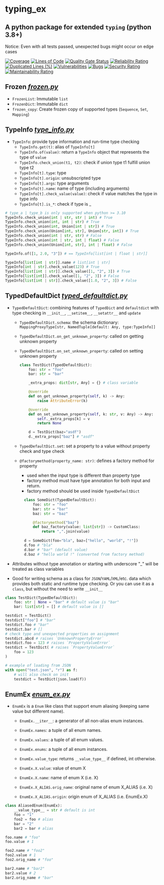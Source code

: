# typing_ex

## A python package for extended `typing` (python 3.8+)

Notice: Even with all tests passed, unexpected bugs might occur on edge cases

[![Coverage](https://sonarcloud.io/api/project_badges/measure?project=yusing_typing-ex&metric=coverage)](https://sonarcloud.io/summary/new_code?id=yusing_typing-ex)
[![Lines of Code](https://sonarcloud.io/api/project_badges/measure?project=yusing_typing-ex&metric=ncloc)](https://sonarcloud.io/summary/new_code?id=yusing_typing-ex)
[![Quality Gate Status](https://sonarcloud.io/api/project_badges/measure?project=yusing_typing-ex&metric=alert_status)](https://sonarcloud.io/summary/new_code?id=yusing_typing-ex)
[![Reliability Rating](https://sonarcloud.io/api/project_badges/measure?project=yusing_typing-ex&metric=reliability_rating)](https://sonarcloud.io/summary/new_code?id=yusing_typing-ex)
[![Duplicated Lines (%)](https://sonarcloud.io/api/project_badges/measure?project=yusing_typing-ex&metric=duplicated_lines_density)](https://sonarcloud.io/summary/new_code?id=yusing_typing-ex)
[![Vulnerabilities](https://sonarcloud.io/api/project_badges/measure?project=yusing_typing-ex&metric=vulnerabilities)](https://sonarcloud.io/summary/new_code?id=yusing_typing-ex)
[![Bugs](https://sonarcloud.io/api/project_badges/measure?project=yusing_typing-ex&metric=bugs)](https://sonarcloud.io/summary/new_code?id=yusing_typing-ex)
[![Security Rating](https://sonarcloud.io/api/project_badges/measure?project=yusing_typing-ex&metric=security_rating)](https://sonarcloud.io/summary/new_code?id=yusing_typing-ex)
[![Maintainability Rating](https://sonarcloud.io/api/project_badges/measure?project=yusing_typing-ex&metric=sqale_rating)](https://sonarcloud.io/summary/new_code?id=yusing_typing-ex)

## Frozen *[frozen.py](src/typing_ex/frozen.py)*

- `FrozenList`: Immutable `list`
- `FrozenDict`: Immutable `dict`
- `frozen_copy`: Create frozen copy of supported types (`Sequence`, `Set`, `Mapping`)

## TypeInfo *[type_info.py](src/typing_ex/type_info.py)*

- `TypeInfo`: provide type information and run-time type checking
  - `TypeInfo.get(t)`: alias of `TypeInfo[t]`
  - `TypeInfo.of(value)`: return a `TypeInfo` object that represents the type of `value`
  - `TypeInfo.check_union(t1, t2)`: check if union type t1 fulfill union type t2
  - `TypeInfo[t].type`: type
  - `TypeInfo[t].origin`: unsubscripted type
  - `TypeInfo[t].args`: type arguments
  - `TypeInfo[t].name`: name of type (including arguments)
  - `TypeInfo[t].check_value(value)`: check if value matches the type in type info
  - `TypeInfo[t].is_*`: check if type is _

```python
# type_a | type_b is only supported when python >= 3.10
TypeInfo.check_union(int | str, str | int) # True
TypeInfo.check_union(int, int | str) # True
TypeInfo.check_union(int, Union[int | str]) # True
TypeInfo.check_union(Union[int, str], Union[str, int]) # True
TypeInfo.check_union(int | str, str) # False
TypeInfo.check_union(int | str, int | float) # False
TypeInfo.check_union(Union[int, str], int | float) # False

TypeInfo.of([1, 2.0, "3"]) # == TypeInfo[list[int | float | str]]

TypeInfo[list[int | str]].name # list[int | str]
TypeInfo[int | str].check_value(123) # True
TypeInfo[list[int | str]].check_value([1, "2", 3]) # True
TypeInfo[list[int]].check_value([1, "2", 3]) # False
TypeInfo[list[int | str]].check_value([1.0, "2", 3]) # False
```

## TypedDefaultDict *[typed_defaultdict.py](src/typing_ex/typed_defaultdict.py)*

- `TypedDefaultDict`: combining features of `TypedDict` and `defaultdict` with type checking in `__init__`, `__setitem__`, `__setattr__` and `update`
  - `TypedDefaultDict.schema`: the schema dictionary: `MappingProxyType[str, NamedTuple[default: Any, type:TypeInfo]]`
  - `TypedDefaultDict.on_get_unknown_property`: called on getting unknown property
  - `TypedDefaultDict.on_set_unknown_property`: called on setting unknown property

    ```python
    class TestDict(TypedDefaultDict):
        foo: str = "foo"
        bar: str = "bar"

        _extra_props: dict[str, Any] = {} # class variable

        @override
        def on_get_unknown_property(self, k) -> Any:
            raise AttributeError(k)

        @override
        def on_set_unknown_property(self, k: str, v: Any) -> Any:
            self._extra_props[k] = v
            return None

        d = TestDict(baz="asdf")
        d._extra_props["baz"] # "asdf"
    ```

  - `TypedDefaultDict.set`: set a property to a value without property check and type check
  - `@factorymethod(property_name: str)`: defines a factory method for property
    - used when the input type is different than property type
    - factory method must have type annotation for both input and return.
    - factory method should be used inside `TypedDefaultDict`

    ```python
      class SomeDict(TypedDefaultDict):
          foo: str = "foo"
          bar: str = "bar"
          baz: str = "baz"

          @factorymethod("baz")
          def baz_factory(value: list[str]) -> CustomClass:
              return ",".join(value)
      
      d = SomeDict(foo="bla", baz=["hello", "world", "!"])
      d.foo # "bla"
      d.bar # "bar" (default value)
      d.baz # "hello world !" (converted from factory method)
    ```

- Attributes without type annotation or starting with underscore "_" will be treated as class variables

- Good for writing schema as a class for `JSON`/`YAML`/`XML`/etc. data which provides both static and runtime type checking. Or you can use it as a `class`, but without the need to write `__init__`

```python
class TestDict(TypedDefaultDict):
    foo: str | None = "bar" # default value is "bar"
    bar: list[str] = [] # default value is []

testdict = TestDict()
testdict["foo"] # "bar"
testdict.foo # "bar"
testdict.bar # []
# check type and unexpected properties on assignment
testdict.abcd # raises `UnknownPropertyError`
testdict.foo = 123 # raises `PropertyValueError`
testdict = TestDict( # raises `PropertyValueError`
    foo = 123
)

# example of loading from JSON
with open("test.json", "r") as f:
    # will also check on init
    testdict = TestDict(json.load(f))
```

## EnumEx *[enum_ex.py](src/typing_ex/enum_ex.py)*

- `EnumEx` is a `Enum` like class that support enum aliasing (keeping same value but different name).
  - `EnumEx.__iter__`: a generator of all non-alias enum instances.
  - `EnumEx.names`: a tuple of all enum names.
  - `EnumEx.values`: a tuple of all enum values.
  - `EnumEx.enums`: a tuple of all enum instances.
  - `EnumEx.value_type`: returns `__value_type__` if defined, int otherwise.

  - `EnumEx.X.value`: value of enum X
  - `EnumEx.X.name`: name of enum X (i.e. X)
  - `EnumEx.X_ALIAS.orig_name`: original name of enum X_ALIAS (i.e. X)
  - `EnumEx.X_ALIAS.origin`: origin enum of X_ALIAS (i.e. EnumEx.X)

```python
class AliasedEnum(EnumEx):
    __value_type__ = str # default is int
    foo = "1"
    foo2 = foo # alias
    bar = "2"
    bar2 = bar # alias

foo.name # "foo"
foo.value # 1

foo2.name # "foo2"
foo2.value # 1
foo2.orig_name # "foo"

bar2.name # "bar2"
bar2.value # 2
bar2.orig_name # "bar"
```
